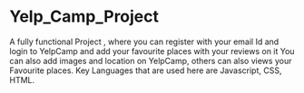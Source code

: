 # Yelp_Camp_Project
A fully functional Project , where you can register with your email Id and login to YelpCamp and add your favourite places with your reviews on it You can also add images and location on YelpCamp, others can also views your Favourite places. Key Languages that are used here are Javascript, CSS, HTML. 
